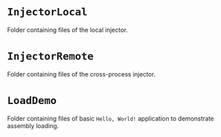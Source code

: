 # `InjectorLocal`
Folder containing files of the local injector.

# `InjectorRemote`
Folder containing files of the cross-process injector.

# `LoadDemo`
Folder containing files of basic `Hello, World!` application to demonstrate assembly loading.
